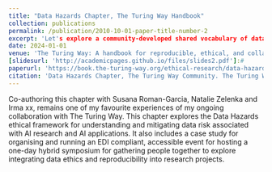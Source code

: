 ```yaml
---
title: "Data Hazards Chapter, The Turing Way Handbook"
collection: publications
permalink: /publication/2010-10-01-paper-title-number-2
excerpt: 'Let's explore a community-developed shared vocabulary of data science risks.'
date: 2024-01-01
venue: 'The Turing Way: A handbook for reproducible, ethical, and collaborative research.'
[slidesurl: 'http://academicpages.github.io/files/slides2.pdf']:#
paperurl: 'https://book.the-turing-way.org/ethical-research/data-hazards'
citation: 'Data Hazards Chapter, The Turing Way Community. The Turing Way: A handbook for reproducible, ethical, and collaborative research. Zenodo. (2024) https://doi:10.5281/zenodo.3233853'
---
```


Co-authoring this chapter with Susana Roman-Garcia, Natalie Zelenka and Irma xx, remains one of my favourite experiences of my ongoing collaboration with The Turing Way. This chapter explores the Data Hazards ethical framework for understanding and mitigating data risk associated with AI research and AI applications. It also includes a case study for organising and running an EDI compliant, accessible event for hosting a one-day hybrid symposium for gathering people together to explore integrating data ethics and reproducibility into research projects.  

